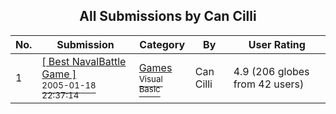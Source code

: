 ﻿<div align="center">

## All Submissions by Can Cilli

</div>

No.  | Submission | Category | By   | User Rating
---- | ---------- | -------- | ---- | -----------
1 | [\[ Best NavalBattle Game \]<br /><sup>2005-01-18 22:37:14</sup>](https://github.com/Planet-Source-Code/can-cilli-best-navalbattle-game__1-58416) | [Games<br /><sup>Visual Basic</sup>](../ByCategory/games__1-38.md) | Can Cilli | 4.9 (206 globes from 42 users)
